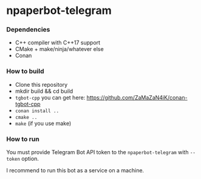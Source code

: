 # npaperbot-telegram

### Dependencies
* C++ compiler with C++17 support
* CMake + make/ninja/whatever else
* Conan

### How to build
* Clone this repository
* mkdir build && cd build
* `tgbot-cpp` you can get here: https://github.com/ZaMaZaN4iK/conan-tgbot-cpp
* `conan install ..`
* `cmake ..`
* `make` (if you use make)

### How to run
You must provide Telegram Bot API token to the `npaperbot-telegram` with `--token` option.

I recommend to run this bot as a service on a machine.